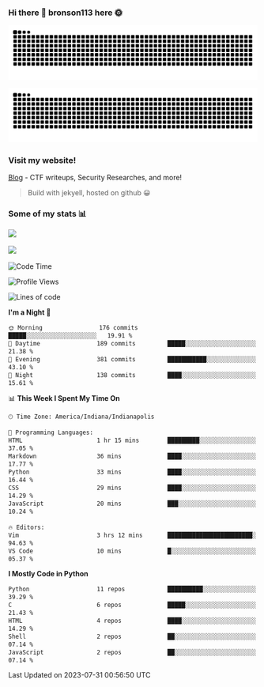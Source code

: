 ### Hi there 👋 bronson113 here 🌞
<div align="center">

![GitHub Snake Light](https://raw.githubusercontent.com/bronson113/bronson113/snake/github-snake.svg#gh-light-mode-only)

![GitHub Snake dark](https://raw.githubusercontent.com/bronson113/bronson113/snake/github-snake-dark.svg#gh-dark-mode-only)

</div>

### Visit my website!
[Blog](https://bronson113.github.io/) - CTF writeups, Security Researches, and more! 

> Build with jekyell, hosted on github 😀

### Some of my stats 📊
![](https://github-readme-stats-sigma-five.vercel.app/api?username=bronson113&theme=transparent&show_icons=true)

![](https://github-readme-stats-sigma-five.vercel.app/api/top-langs/?username=bronson113&theme=transparent&layout=compact&card_width=445)



<!--START_SECTION:waka-->
![Code Time](http://img.shields.io/badge/Code%20Time-296%20hrs%2011%20mins-blue)

![Profile Views](http://img.shields.io/badge/Profile%20Views-21-blue)

![Lines of code](https://img.shields.io/badge/From%20Hello%20World%20I%27ve%20Written-7.2%20million%20lines%20of%20code-blue)

**I'm a Night 🦉** 

```text
🌞 Morning                176 commits         █████░░░░░░░░░░░░░░░░░░░░   19.91 % 
🌆 Daytime                189 commits         █████░░░░░░░░░░░░░░░░░░░░   21.38 % 
🌃 Evening                381 commits         ███████████░░░░░░░░░░░░░░   43.10 % 
🌙 Night                  138 commits         ████░░░░░░░░░░░░░░░░░░░░░   15.61 % 
```


📊 **This Week I Spent My Time On** 

```text
🕑︎ Time Zone: America/Indiana/Indianapolis

💬 Programming Languages: 
HTML                     1 hr 15 mins        █████████░░░░░░░░░░░░░░░░   37.05 % 
Markdown                 36 mins             ████░░░░░░░░░░░░░░░░░░░░░   17.77 % 
Python                   33 mins             ████░░░░░░░░░░░░░░░░░░░░░   16.44 % 
CSS                      29 mins             ████░░░░░░░░░░░░░░░░░░░░░   14.29 % 
JavaScript               20 mins             ███░░░░░░░░░░░░░░░░░░░░░░   10.24 % 

🔥 Editors: 
Vim                      3 hrs 12 mins       ████████████████████████░   94.63 % 
VS Code                  10 mins             █░░░░░░░░░░░░░░░░░░░░░░░░   05.37 % 
```

**I Mostly Code in Python** 

```text
Python                   11 repos            ██████████░░░░░░░░░░░░░░░   39.29 % 
C                        6 repos             █████░░░░░░░░░░░░░░░░░░░░   21.43 % 
HTML                     4 repos             ████░░░░░░░░░░░░░░░░░░░░░   14.29 % 
Shell                    2 repos             ██░░░░░░░░░░░░░░░░░░░░░░░   07.14 % 
JavaScript               2 repos             ██░░░░░░░░░░░░░░░░░░░░░░░   07.14 % 
```




 Last Updated on 2023-07-31 00:56:50 UTC
<!--END_SECTION:waka-->
